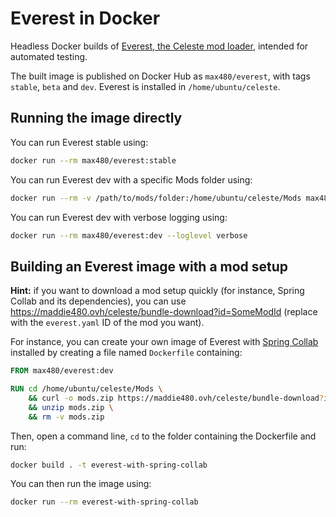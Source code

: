 # Everest in Docker

Headless Docker builds of [Everest, the Celeste mod loader](https://github.com/EverestAPI/Everest), intended for automated testing.

The built image is published on Docker Hub as `max480/everest`, with tags `stable`, `beta` and `dev`. Everest is installed in `/home/ubuntu/celeste`.

## Running the image directly

You can run Everest stable using:
```sh
docker run --rm max480/everest:stable
```

You can run Everest dev with a specific Mods folder using:
```sh
docker run --rm -v /path/to/mods/folder:/home/ubuntu/celeste/Mods max480/everest:dev
```

You can run Everest dev with verbose logging using:
```sh
docker run --rm max480/everest:dev --loglevel verbose
```

## Building an Everest image with a mod setup

**Hint:** if you want to download a mod setup quickly (for instance, Spring Collab and its dependencies), you can use https://maddie480.ovh/celeste/bundle-download?id=SomeModId (replace with the `everest.yaml` ID of the mod you want).

For instance, you can create your own image of Everest with [Spring Collab](https://maddie480.ovh/celeste/gb?id=SpringCollab2020) installed by creating a file named `Dockerfile` containing: 

```dockerfile
FROM max480/everest:dev

RUN cd /home/ubuntu/celeste/Mods \
    && curl -o mods.zip https://maddie480.ovh/celeste/bundle-download?id=SpringCollab2020 \
    && unzip mods.zip \
    && rm -v mods.zip
```

Then, open a command line, `cd` to the folder containing the Dockerfile and run:
```sh
docker build . -t everest-with-spring-collab
```

You can then run the image using:
```sh
docker run --rm everest-with-spring-collab
```
